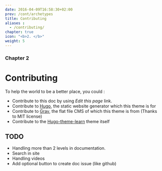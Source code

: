 ```yaml
---
date: 2016-04-09T16:58:30+02:00
prev: /cont/archetypes
title: Contributing
aliases :
  - /contributing/
chapter: true
icon: "<b>2. </b>"
weight: 5
---
```


### Chapter 2

# Contributing

To help the world to be a better place, you could :

- Contribute to this doc by using *Edit this page* link.
- Contribute to [Hugo](https://gohugo.io/), the static website generator which this theme is for
- Contribute to [Grav](https://getgrav.org/), the flat file CMS of which this theme is from (Thanks to MIT license)
- Contribute to the [Hugo-theme-learn](https://github.com/matcornic/hugo-theme-learn) theme itself

## TODO

- Handling more than 2 levels in documentation.
- Search in site
- Handling videos
- Add optional button to create doc issue (like github)
